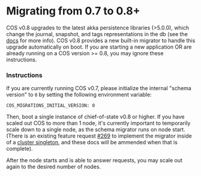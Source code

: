 # Migrating from 0.7 to 0.8+

COS v0.8 upgrades to the latest akka persistence libraries (>5.0.0), which change the journal, snapshot, and tags representations in the db (see the [docs](https://doc.akka.io/docs/akka-persistence-jdbc/5.0.0/migration.html) for more info). COS v0.8 provides a new built-in migrator to handle this upgrade automatically on boot. If you are starting a new application OR are already running on a COS version >= 0.8, you may ignore these instructions.

### Instructions
If you are currently running COS v0.7, please initialize the internal "schema version" to `0` by setting the following environment variable:
```
COS_MIGRATIONS_INITIAL_VERSION: 0
```

Then, boot a single instance of chief-of-state v0.8 or higher. If you have scaled out COS to more than 1 node, it's currently important to temporarily scale down to a single node, as the schema migrator runs on node start. (There is an existing feature request [#269](https://github.com/namely/chief-of-state/issues/269) to implement the migrator inside of a [cluster singleton](https://doc.akka.io/docs/akka/current/typed/cluster-singleton.html), and these docs will be ammended when that is complete).

After the node starts and is able to answer requests, you may scale out again to the desired number of nodes.
